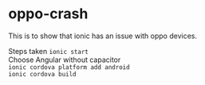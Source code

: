 # oppo-crash

This is to show that ionic has an issue with oppo devices.

Steps taken
````ionic start````    
Choose Angular without capacitor    
````ionic cordova platform add android````        
````ionic cordova build````       
